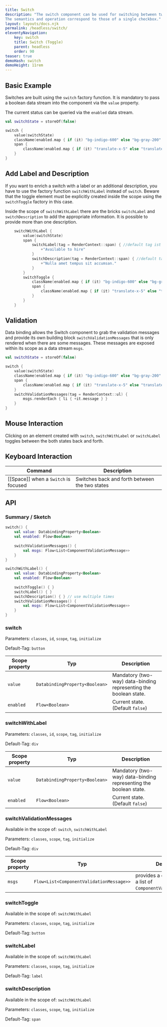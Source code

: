 ```yaml
---
title: Switch
description: "The switch component can be used for switching between two states, i.e. on or off, yes or no, etc.
The semantics and operation correspond to those of a single checkbox."
layout: layouts/docs.njk
permalink: /headless/switch/
eleventyNavigation:
    key: switch
    title: Switch (Toggle)
    parent: headless
    order: 90
teaser: true
demoHash: switch
demoHeight: 11rem
---
```


## Basic Example

Switches are built using the ``switch`` factory function. It is mandatory to pass a boolean data stream into the
component via the ``value`` property.

The current status can be queried via the ``enabled`` data stream.

```kotlin
val switchState = storeOf(false)

switch {
    value(switchState)
    className(enabled.map { if (it) "bg-indigo-600" else "bg-gray-200" })
    span {
        className(enabled.map { if (it) "translate-x-5" else "translate-x-0" })
    }
}
```

## Add Label and Description

If you want to enrich a switch with a label or an additional description, you have to use the factory
function ``switchWithLabel`` instead of ``switch``. Beware that the toggle element must be explicitly created inside the
scope using the `switchToggle` factory in this case.

Inside the scope of `switchWithLabel` there are the bricks `switchLabel` and `switchDescription` to add the 
appropriate information. It is possible to provide more than one description.

```kotlin
    switchWithLabel {
        value(switchState)
        span {
            switchLabel(tag = RenderContext::span) { //default tag ist ``label``
                +"Available to hire"
            }
            switchDescription(tag = RenderContext::span) { //default tag ist ``p``
                +"Nulla amet tempus sit accumsan."
            }
        }
        switchToggle {
            className(enabled.map { if (it) "bg-indigo-600" else "bg-gray-200" })
            span {
                className(enabled.map { if (it) "translate-x-5" else "translate-x-0" })
            }
        }
    }
```

## Validation

Data binding allows the Switch component to grab the validation messages and provide its own building
block `switchValidationMessages` that is only rendered when there are some messages. These messages are exposed
within its scope as a data stream `msgs`.

```kotlin
val switchState = storeOf(false)

switch {
    value(switchState)
    className(enabled.map { if (it) "bg-indigo-600" else "bg-gray-200" })
    span {
        className(enabled.map { if (it) "translate-x-5" else "translate-x-0" })
    }
    switchValidationMessages(tag = RenderContext::ul) { 
        msgs.renderEach { li { +it.message } }
    }
}
```

## Mouse Interaction

Clicking on an element created with ``switch``, ``switchWithLabel`` or ``switchLabel`` toggles between the
both states back and forth.

## Keyboard Interaction

| Command                              | Description                                     |
|--------------------------------------|-------------------------------------------------|
| [[Space]] when a `Switch` is focused | Switches back and forth between the two states  |

## API

### Summary / Sketch
```kotlin
switch() {
    val value: DatabindingProperty<Boolean>
    val enabled: Flow<Boolean>
    
    switchValidationMessages() {
        val msgs: Flow<List<ComponentValidationMessage>>
    }
}

switchWithLabel() {
    val value: DatabindingProperty<Boolean>
    val enabled: Flow<Boolean>
    
    switchToggle() { }
    switchLabel() { }
    switchDescription() { } // use multiple times
    switchValidationMessages() {
        val msgs: Flow<List<ComponentValidationMessage>>
    }
}

```

### switch

Parameters: `classes`, `id`, `scope`, `tag`, `initialize`

Default-Tag: `button`

| Scope property | Typ                            | Description                                                      |
|----------------|--------------------------------|------------------------------------------------------------------|
| `value`        | `DatabindingProperty<Boolean>` | Mandatory (two-way) data-binding representing the boolean state. |
| `enabled`      | `Flow<Boolean>`                | Current state. (Default `false`)                                 |


### switchWithLabel

Parameters: `classes`, `id`, `scope`, `tag`, `initialize`

Default-Tag: `div`

| Scope property | Typ                            | Description                                                      |
|----------------|--------------------------------|------------------------------------------------------------------|
| `value`        | `DatabindingProperty<Boolean>` | Mandatory (two-way) data-binding representing the boolean state. |
| `enabled`      | `Flow<Boolean>`                | Current state. (Default `false`)                                 |


### switchValidationMessages

Available in the scope of: `switch`, `switchWithLabel`

Parameters: `classes`, `scope`, `tag`, `initialize`

Default-Tag: `div`

| Scope property | Typ                                      | Description                                                           |
|----------------|------------------------------------------|-----------------------------------------------------------------------|
| `msgs`         | `Flow<List<ComponentValidationMessage>>` | provides a data stream with a list of ``ComponentValidationMessage``s |


### switchToggle

Available in the scope of: ``switchWithLabel``

Parameters: `classes`, `scope`, `tag`, `initialize`

Default-Tag: `button`


### switchLabel

Available in the scope of: ``switchWithLabel``

Parameters: `classes`, `scope`, `tag`, `initialize`

Default-Tag: `label`


### switchDescription

Available in the scope of: ``switchWithLabel``

Parameters: `classes`, `scope`, `tag`, `initialize`

Default-Tag: `span`

